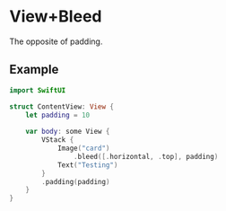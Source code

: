 # View+Bleed

The opposite of padding.

## Example
```swift
import SwiftUI

struct ContentView: View {
    let padding = 10
    
    var body: some View {
        VStack {
            Image("card")
                .bleed([.horizontal, .top], padding)
            Text("Testing")
        }
        .padding(padding)
    }
}
```
